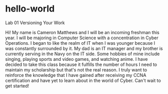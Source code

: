 # hello-world
Lab 01 Versioning Your Work

Hi! My name is Cameron Matthews and I will be an incoming freshman this year. I will be majoring in Computer Science with a concentration in Cyber Operations. I began to like the realm of IT when I was younger because I was constantly surrounded by it. My dad is an IT manager and my brother is currently serving in the Navy on the IT side. Some hobbies of mine include singing, playing sports and video games, and watching anime.  I have decided to take this class because it fulfills the number of hours I need to maintain my scholarship but that's not the real reason. I truly want to reinforce the knowledge that I have gained after receiving my CCNA certification and have yet to learn about in the world of Cyber. Can't wait to get started! 
